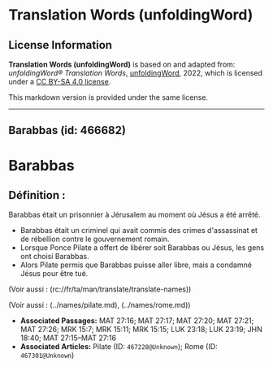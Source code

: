 # Translation Words (unfoldingWord)

## License Information

**Translation Words (unfoldingWord)** is based on and adapted from: _unfoldingWord® Translation Words_, [unfoldingWord](https://unfoldingword.org/utw), 2022, which is licensed under a [CC BY-SA 4.0 license](https://creativecommons.org/licenses/by-sa/4.0/legalcode.en).

This markdown version is provided under the same license.



--------------------------------

## Barabbas (id: 466682)

Barabbas
========

Définition :
------------

Barabbas était un prisonnier à Jérusalem au moment où Jésus a été arrêté.

* Barabbas était un criminel qui avait commis des crimes d'assassinat et de rébellion contre le gouvernement romain.
* Lorsque Ponce Pilate a offert de libérer soit Barabbas ou Jésus, les gens ont choisi Barabbas.
* Alors Pilate permis que Barabbas puisse aller libre, mais a condamné Jésus pour être tué.

(Voir aussi : (rc://fr/ta/man/translate/translate\-names))

(Voir aussi : (../names/pilate.md), (../names/rome.md))

* **Associated Passages:** MAT 27:16; MAT 27:17; MAT 27:20; MAT 27:21; MAT 27:26; MRK 15:7; MRK 15:11; MRK 15:15; LUK 23:18; LUK 23:19; JHN 18:40; MAT 27:15–MAT 27:16
* **Associated Articles:** Pilate (ID: `467228@Unknown`); Rome (ID: `467301@Unknown`)

